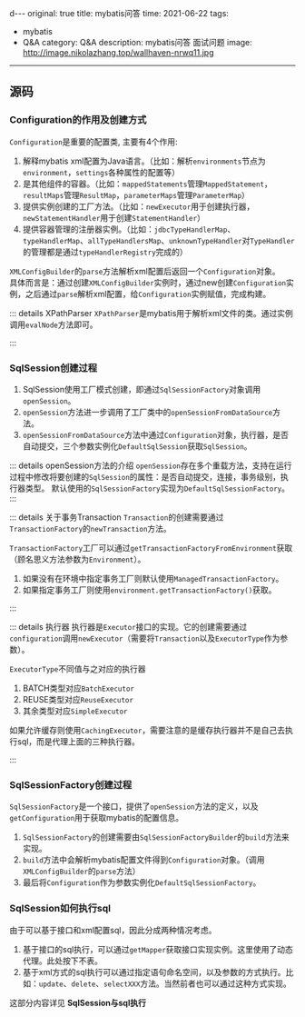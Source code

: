 d---
original: true
title: mybatis问答
time: 2021-06-22
tags: 
  - mybatis
  - Q&A
category: Q&A
description: mybatis问答 面试问题
image: http://image.nikolazhang.top/wallhaven-nrwq11.jpg
---

## 源码

### Configuration的作用及创建方式

`Configuration`是重要的配置类, 主要有4个作用:

1. 解释mybatis xml配置为Java语言。（比如：解析`environments`节点为`environment`，`settings`各种属性的配置等）
2. 是其他组件的容器。（比如：`mappedStatements`管理`MappedStatement`，`resultMaps`管理`ResultMap`，`parameterMaps`管理`ParameterMap`）
3. 提供实例创建的工厂方法。（比如：`newExecutor`用于创建执行器，`newStatementHandler`用于创建`StatementHandler`）
4. 提供容器管理的注册器实例。（比如：`jdbcTypeHandlerMap`、`typeHandlerMap`、`allTypeHandlersMap`、`unknownTypeHandler`对`TypeHandler`的管理都是通过`typeHandlerRegistry`完成的）

`XMLConfigBuilder`的`parse`方法解析xml配置后返回一个`Configuration`对象。  
具体而言是：通过创建`XMLConfigBuilder`实例时，通过new创建`Configuration`实例，之后通过`parse`解析xml配置，给`Configuration`实例赋值，完成构建。

::: details XPathParser
`XPathParser`是mybatis用于解析xml文件的类。通过实例调用`evalNode`方法即可。

:::

### SqlSession创建过程

1. SqlSession使用工厂模式创建，即通过`SqlSessionFactory`对象调用`openSession`。
2. `openSession`方法进一步调用了工厂类中的`openSessionFromDataSource`方法。
3. `openSessionFromDataSource`方法中通过`Configuration`对象，执行器，是否自动提交，三个参数实例化`DefaultSqlSession`获取`SqlSession`。

::: details openSession方法的介绍
`openSession`存在多个重载方法，支持在运行过程中修改将要创建的`SqlSession`的属性：是否自动提交，连接，事务级别，执行器类型。
默认使用的`SqlSessionFactory`实现为`DefaultSqlSessionFactory`。
:::

::: details 关于事务Transaction
`Transaction`的创建需要通过`TransactionFactory`的`newTransaction`方法。

`TransactionFactory`工厂可以通过`getTransactionFactoryFromEnvironment`获取（顾名思义方法参数为`Environment`）。

1. 如果没有在环境中指定事务工厂则默认使用`ManagedTransactionFactory`。
2. 如果指定事务工厂则使用`environment.getTransactionFactory()`获取。

:::

::: details 执行器
执行器是`Executor`接口的实现。它的创建需要通过`configuration`调用`newExecutor`（需要将`Transaction`以及`ExecutorType`作为参数）。

`ExecutorType`不同值与之对应的执行器

1. BATCH类型对应`BatchExecutor`
2. REUSE类型对应`ReuseExecutor`
3. 其余类型对应`SimpleExecutor`

如果允许缓存则使用`CachingExecutor`，需要注意的是缓存执行器并不是自己去执行sql，而是代理上面的三种执行器。

:::

### SqlSessionFactory创建过程

`SqlSessionFactory`是一个接口，提供了`openSession`方法的定义，以及`getConfiguration`用于获取mybatis的配置信息。

1. `SqlSessionFactory`的创建需要由`SqlSessionFactoryBuilder`的`build`方法来实现。
2. `build`方法中会解析mybatis配置文件得到`Configuration`对象。（调用`XMLConfigBuilder`的`parse`方法）
3. 最后将`Configuration`作为参数实例化`DefaultSqlSessionFactory`。

### SqlSession如何执行sql

由于可以基于接口和xml配置sql，因此分成两种情况考虑。

1. 基于接口的sql执行，可以通过`getMapper`获取接口实现实例。这里使用了动态代理。此处按下不表。
2. 基于xml方式的sql执行可以通过指定语句命名空间，以及参数的方式执行。比如：`update`、`delete`、`selectXXX`方法。当然前者也可以通过这种方式实现。

这部分内容详见 **SqlSession与sql执行**

